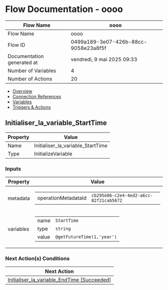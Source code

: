 ﻿# Flow Documentation \- oooo

| Flow Name                  | oooo                                     |
| -------------------------- | ---------------------------------------- |
| Flow Name                  | oooo                                     |
| Flow ID                    | 0499a189\-3e07\-426b\-88cc\-9058e23a8f5f |
| Documentation generated at | vendredi, 9 mai 2025 09:33               |
| Number of Variables        | 4                                        |
| Number of Actions          | 20                                       |

- [Overview](../index-oooo.md)
- [Connection References](../connections-oooo.md)
- [Variables](../variables-oooo.md)
- [Triggers & Actions](../triggersactions-oooo.md)

## Initialiser\_la\_variable\_StartTime

| Property | Value                                |
| -------- | ------------------------------------ |
| Name     | Initialiser\_la\_variable\_StartTime |
| Type     | InitializeVariable                   |

### Inputs

| Property  | Value                                                                                                                                                      |
| --------- | ---------------------------------------------------------------------------------------------------------------------------------------------------------- |
| metadata  | <table><tr><td>operationMetadataId</td><td>`cb295e06-c2e4-4ed2-a6cc-82f21cab5672`</td></tr></table>                                                        |
| variables | <table><tr><td>name</td><td>`StartTime`</td></tr><tr><td>type</td><td>`string`</td></tr><tr><td>value</td><td>`@getFutureTime(1,'year')`</td></tr></table> |

### Next Action(s) Conditions

| Next Action                                                                                 |
| ------------------------------------------------------------------------------------------- |
| [Initialiser\_la\_variable\_EndTime \[Succeeded\]](Initialiser_la_variable_EndTime-oooo.md) |
